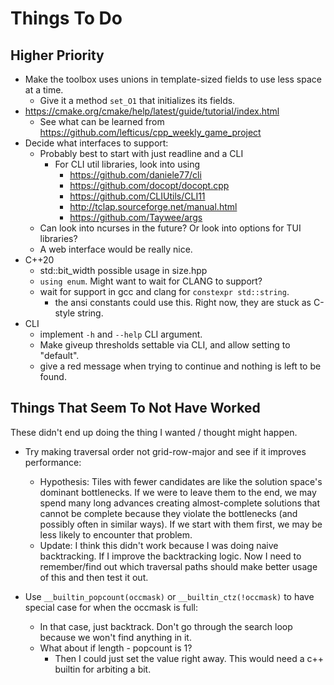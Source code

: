 
# Things To Do

## Higher Priority

- Make the toolbox uses unions in template-sized fields to use less space at a time.
  - Give it a method `set_O1` that initializes its fields.
- https://cmake.org/cmake/help/latest/guide/tutorial/index.html
  - See what can be learned from https://github.com/lefticus/cpp_weekly_game_project
- Decide what interfaces to support:
  - Probably best to start with just readline and a CLI
    - For CLI util libraries, look into using
      - https://github.com/daniele77/cli
      - https://github.com/docopt/docopt.cpp
      - https://github.com/CLIUtils/CLI11
      - http://tclap.sourceforge.net/manual.html
      - https://github.com/Taywee/args
  - Can look into ncurses in the future? Or look into options for TUI libraries?
  - A web interface would be really nice.
- C++20
  - std::bit_width possible usage in size.hpp
  - `using enum`. Might want to wait for CLANG to support?
  - wait for support in gcc and clang for `constexpr std::string`.
    - the ansi constants could use this. Right now, they are stuck as C-style string.
- CLI
  - implement `-h` and `--help` CLI argument.
  - Make giveup thresholds settable via CLI, and allow setting to "default".
  - give a red message when trying to continue and nothing is left to be found.

## Things That Seem To Not Have Worked

These didn't end up doing the thing I wanted / thought might happen.

- Try making traversal order not grid-row-major and see if it improves performance:
  - Hypothesis: Tiles with fewer candidates are like the solution space's dominant bottlenecks. If we were to leave them to the end, we may spend many long advances creating almost-complete solutions that cannot be complete because they violate the bottlenecks (and possibly often in similar ways). If we start with them first, we may be less likely to encounter that problem.
  - Update: I think this didn't work because I was doing naive backtracking. If I improve the backtracking logic. Now I need to remember/find out which traversal paths should make better usage of this and then test it out.

- Use `__builtin_popcount(occmask)` or `__builtin_ctz(!occmask)` to have special case for when the occmask is full:
  - In that case, just backtrack. Don't go through the search loop because we won't find anything in it.
  - What about if length - popcount is 1?
    - Then I could just set the value right away. This would need a c++ builtin for arbiting a bit.